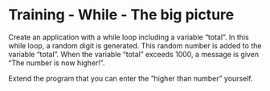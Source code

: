 # Training - While - The big picture

  

Create an application with a while loop including a variable “total”. In this while loop, a random digit is generated. This random number is added to the variable “total”. When the variable “total” exceeds 1000, a message is given “The number is now higher!”.

  

Extend the program that you can enter the “higher than number” yourself.